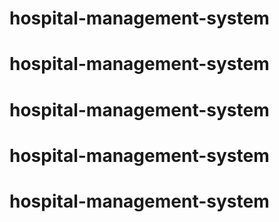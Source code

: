 # hospital-management-system
# hospital-management-system
# hospital-management-system
# hospital-management-system
# hospital-management-system
